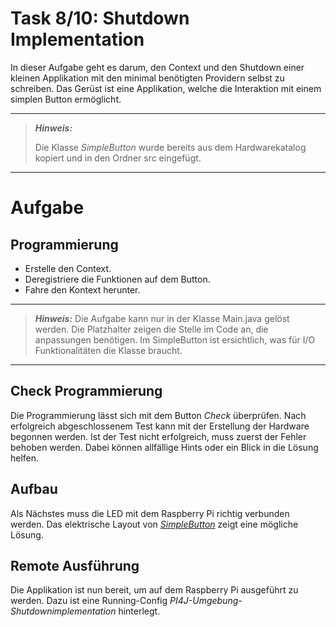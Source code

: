 # Task 8/10: Shutdown Implementation
In dieser Aufgabe geht es darum, den Context und den Shutdown einer kleinen Applikation mit den minimal benötigten 
Providern selbst zu schreiben. Das Gerüst ist eine Applikation, welche die Interaktion mit einem simplen Button ermöglicht.

---
> **_Hinweis:_**
>
> Die Klasse *SimpleButton* wurde bereits aus dem Hardwarekatalog kopiert und
> in den Ordner src eingefügt.
---
# Aufgabe
## Programmierung
- Erstelle den Context.
- Deregistriere die Funktionen auf dem Button.
- Fahre den Kontext herunter.

---
> **_Hinweis:_**
> Die Aufgabe kann nur in der Klasse Main.java gelöst werden. Die Platzhalter zeigen die Stelle im Code an, die 
> anpassungen benötigen. Im SimpleButton ist ersichtlich, was für I/O Funktionalitäten die Klasse braucht.
---
## Check Programmierung
Die Programmierung lässt sich mit dem Button *Check* überprüfen. Nach erfolgreich abgeschlossenem Test kann mit der
Erstellung der Hardware begonnen werden. Ist der Test nicht erfolgreich, muss zuerst der Fehler behoben werden. Dabei können
allfällige Hints oder ein Blick in die Lösung helfen.

## Aufbau
Als Nächstes muss die LED mit dem Raspberry Pi richtig verbunden werden. Das elektrische Layout von
[*SimpleButton*](https://pi4j.com/examples/components/simplebutton/) zeigt eine mögliche Lösung.

## Remote Ausführung
Die Applikation ist nun bereit, um auf dem Raspberry Pi ausgeführt zu werden. Dazu ist eine
Running-Config *PI4J-Umgebung-Shutdownimplementation* hinterlegt.